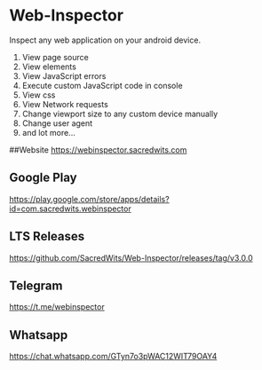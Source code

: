 # Web-Inspector
Inspect any web application on your android device.
1. View page source
2. View elements
3. View JavaScript errors
4. Execute custom JavaScript code in console
5. View css
6. View Network requests
7. Change viewport size to any custom device manually
8. Change user agent
9. and lot more...

##Website
https://webinspector.sacredwits.com

## Google Play
https://play.google.com/store/apps/details?id=com.sacredwits.webinspector

## LTS Releases
https://github.com/SacredWits/Web-Inspector/releases/tag/v3.0.0

## Telegram
https://t.me/webinspector

## Whatsapp
https://chat.whatsapp.com/GTyn7o3pWAC12WIT79OAY4

